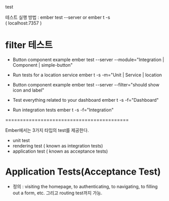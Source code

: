 

test

테스트 실행 방법
: ember test --server or ember t -s  
( localhost:7357 )

# filter 테스트 
- Button component example
ember test --server --module="Integration | Component | simple-button"

- Run tests for a location service
ember t -s -m="Unit | Service | location

- Button component example
ember test --server --filter="should show icon and label"

- Test everything related to your dashboard
ember t -s -f="Dashboard"

- Run integration tests
ember t -s -f="Integration"


==========================================

Ember에서는 3가지 타입의 test를 제공한다.
- unit test
- rendering test ( known as integration tests)
- application test ( known as acceptance tests)


# Application Tests(Acceptance Test)

- 정의 : visiting the homepage, to authenticating, to navigating, to filling out a form, etc. 그리고 routing test까지 가능.
